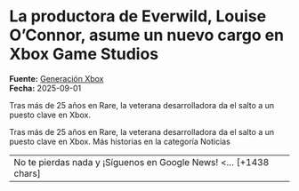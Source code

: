 # La productora de Everwild, Louise O’Connor, asume un nuevo cargo en Xbox Game Studios

**Fuente:** [Generación Xbox](https://generacionxbox.com/la-productora-de-everwild-louise-oconnor-asume-un-nuevo-cargo-en-xbox-game-studios/)  
**Fecha:** 2025-09-01

Tras más de 25 años en Rare, la veterana desarrolladora da el salto a un puesto clave en Xbox.

Tras más de 25 años en Rare, la veterana desarrolladora da el salto a un puesto clave en Xbox.
Más historias en la categoría Noticias
<table><tr><td>No te pierdas nada y ¡Síguenos en Google News! <… [+1438 chars]
